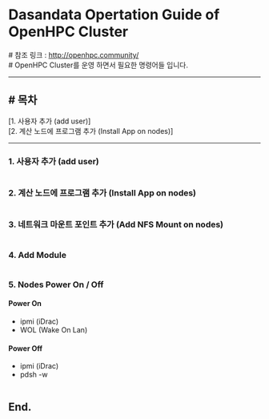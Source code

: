 # Dasandata Opertation Guide of OpenHPC Cluster
\# 참조 링크 : http://openhpc.community/  
\# OpenHPC Cluster를 운영 하면서 필요한 명령어들 입니다.  
***
## # 목차
[1. 사용자 추가 (add user)]  
[2. 계산 노드에 프로그램 추가 (Install App on nodes)]  

***

### 1. 사용자 추가 (add user)

```bash

```


### 2. 계산 노드에 프로그램 추가 (Install App on nodes)

```bash

```

### 3. 네트워크 마운트 포인트 추가 (Add NFS Mount on nodes)

```bash

```

### 4. Add Module

```bash

```


### 5. Nodes Power On / Off
#### Power On
- ipmi (iDrac)
- WOL (Wake On Lan)

#### Power Off
- ipmi (iDrac)
- pdsh -w

```bash

```

## End.
